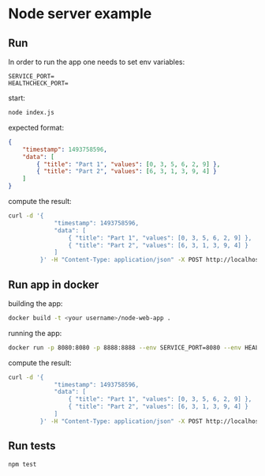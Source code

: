 # Node server example

## Run

In order to run the app one needs to set env variables:
```.env
SERVICE_PORT=
HEALTHCHECK_PORT=
``` 

start:
```bash
node index.js
```

expected format:
```json
{
    "timestamp": 1493758596,
    "data": [
        { "title": "Part 1", "values": [0, 3, 5, 6, 2, 9] },
        { "title": "Part 2", "values": [6, 3, 1, 3, 9, 4] }
    ]
}
```

compute the result:
```bash
curl -d '{
             "timestamp": 1493758596,
             "data": [
                 { "title": "Part 1", "values": [0, 3, 5, 6, 2, 9] },
                 { "title": "Part 2", "values": [6, 3, 1, 3, 9, 4] }
             ]
         }' -H "Content-Type: application/json" -X POST http://localhost:{port}/compute/{request_id}
```

## Run app in docker

building the app:

```bash
docker build -t <your username>/node-web-app .
```

running the app:
```bash
docker run -p 8080:8080 -p 8888:8888 --env SERVICE_PORT=8080 --env HEALTHCHECK_PORT=8888 -d <your username>/node-web-app
```

compute the result:
```bash
curl -d '{
             "timestamp": 1493758596,
             "data": [
                 { "title": "Part 1", "values": [0, 3, 5, 6, 2, 9] },
                 { "title": "Part 2", "values": [6, 3, 1, 3, 9, 4] }
             ]
         }' -H "Content-Type: application/json" -X POST http://localhost:{port}/compute/{request_id}
```

## Run tests
```bash
npm test
```
